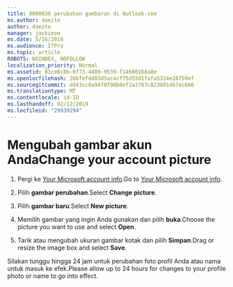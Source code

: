 ```yaml
---
title: 8000036 perubahan gambaran di Outlook.com
ms.author: daeite
author: daeite
manager: jackiesm
ms.date: 5/16/2018
ms.audience: ITPro
ms.topic: article
ROBOTS: NOINDEX, NOFOLLOW
localization_priority: Normal
ms.assetid: 81ce6c8b-6f73-4489-9539-f14680168a8e
ms.openlocfilehash: 20bfefdd83d5acacf75d55d1fafa5324e28759ef
ms.sourcegitcommit: dd43cc0a9470f98b8ef2a3787c823801d674c666
ms.translationtype: MT
ms.contentlocale: id-ID
ms.lasthandoff: 02/12/2019
ms.locfileid: "29939294"
---
```

# <a name="change-your-account-picture"></a><span data-ttu-id="bb960-102">Mengubah gambar akun Anda</span><span class="sxs-lookup"><span data-stu-id="bb960-102">Change your account picture</span></span>

1. <span data-ttu-id="bb960-103">Pergi ke [Your Microsoft account info](https://go.microsoft.com/fwlink/p/?linkid=860841).</span><span class="sxs-lookup"><span data-stu-id="bb960-103">Go to [Your Microsoft account info](https://go.microsoft.com/fwlink/p/?linkid=860841).</span></span>
    
2. <span data-ttu-id="bb960-104">Pilih **gambar perubahan**.</span><span class="sxs-lookup"><span data-stu-id="bb960-104">Select **Change picture**.</span></span> 
    
3. <span data-ttu-id="bb960-105">Pilih **gambar baru**.</span><span class="sxs-lookup"><span data-stu-id="bb960-105">Select **New picture**.</span></span> 
    
4. <span data-ttu-id="bb960-106">Memilih gambar yang ingin Anda gunakan dan pilih **buka**.</span><span class="sxs-lookup"><span data-stu-id="bb960-106">Choose the picture you want to use and select **Open**.</span></span> 
    
5. <span data-ttu-id="bb960-107">Tarik atau mengubah ukuran gambar kotak dan pilih **Simpan**.</span><span class="sxs-lookup"><span data-stu-id="bb960-107">Drag or resize the image box and select **Save**.</span></span> 
    
<span data-ttu-id="bb960-108">Silakan tunggu hingga 24 jam untuk perubahan foto profil Anda atau nama untuk masuk ke efek.</span><span class="sxs-lookup"><span data-stu-id="bb960-108">Please allow up to 24 hours for changes to your profile photo or name to go into effect.</span></span>
  

